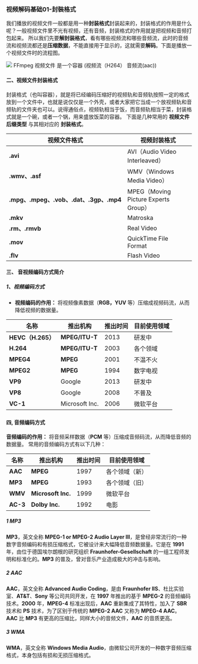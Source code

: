 ### 视频解码基础01-封裝格式

​		我们播放的视频文件一般都是用一种**封装格式**封装起来的，封装格式的作用是什么呢？一般视频文件里不光有视频，还有音频，封装格式的作用就是把视频和音频打包起来。 所以我们先要**解封装格式**，看有哪些视频流和哪些音频流，此时的音频流和视频流都还是**压缩数据**，不能直接用于显示的，这就需要**解码**。下面是播放一个视频文件时的流程图。

![](https://img-blog.csdnimg.cn/20200729212553123.png?x-oss-process=image/watermark,type_ZmFuZ3poZW5naGVpdGk,shadow_10,text_aHR0cHM6Ly9ibG9nLmNzZG4ubmV0L3UwMTIxNjU3Njk=,size_16,color_FFFFFF,t_70)
FFmpeg  视频文件  是一个容器  (视频流（H264）  音频流(aac))



#### 二、视频文件封装格式

封装格式（也叫容器），就是将已经编码压缩好的视频轨和音频轨按照一定的格式放到一个文件中，也就是说仅仅是一个外壳，或者大家把它当成一个放视频轨和音频轨的文件夹也可以。说得通俗点，视频轨相当于饭，而音频轨相当于菜，封装格式就是一个碗，或者一个锅，用来盛放饭菜的容器。 下面是几种常用的 **视频文件后缀类型** 与其相对应的 **封装格式**。

| 视频文件格式                            | 视频封装格式                         |
| --------------------------------------- | ------------------------------------ |
| **.avi**                                | AVI（Audio Video Interleaved）       |
| **.wmv、.asf**                          | WMV（Windows Media Video）           |
| **.mpg、.mpeg、.vob、.dat、.3gp、.mp4** | MPEG（Moving Picture Experts Group） |
| **.mkv**                                | Matroska                             |
| **.rm、.rmvb**                          | Real Video                           |
| **.mov**                                | QuickTime File Format                |
| **.flv**                                | Flash Video                          |

 

#### 三、 音视频编码方式简介

##### 1、视频编码方式

- **视频编码的作用：** 将视频像素数据（**RGB，YUV** 等）压缩成视频码流，从而降低视频的数据量。

| 名称              | 推出机构       | 推出时间 | 目前使用领域 |
| ----------------- | -------------- | -------- | ------------ |
| **HEVC（H.265）** | **MPEG/ITU-T** | 2013     | 研发中       |
| **H.264**         | **MPEG/ITU-T** | 2003     | 各个领域     |
| **MPEG4**         | **MPEG**       | 2001     | 不温不火     |
| **MPEG2**         | **MPEG**       | 1994     | 数字电视     |
| **VP9**           | Google         | 2013     | 研发中       |
| **VP8**           | Google         | 2008     | 不普及       |
| **VC-1**          | Microsoft Inc. | 2006     | 微软平台     |

### 

#### 四, 音频编码方式

**音频编码的作用：** 将音频采样数据（**PCM** 等）压缩成音频码流，从而降低音频的数据量。 常用的音频编码方式有以下几种：

| 名称     | 推出机构           | 推出时间 | 目前使用领域   |
| -------- | ------------------ | -------- | -------------- |
| **AAC**  | **MPEG**           | 1997     | 各个领域（新） |
| **MP3**  | **MPEG**           | 1993     | 各个领域（旧） |
| **WMV**  | **Microsoft Inc.** | 1999     | 微软平台       |
| **AC-3** | **Dolby Inc.**     | 1992     | 电影           |



##### 1  MP3

**MP3**，英文全称 **MPEG-1 or MPEG-2 Audio Layer III**，是曾经非常流行的一种数字音频编码和有损压缩格式，它被设计来大幅降低音频数据量。它是在 **1991** 年，由位于德国埃尔朗根的研究组织 **Fraunhofer-Gesellschaft** 的一组工程师发明和标准化的。**MP3** 的普及，曾对音乐产业造成极大的冲击与影响。

##### 2 AAC

**AAC**，英文全称 **Advanced Audio Coding**，是由 **Fraunhofer IIS**、杜比实验室、**AT&T**、**Sony** 等公司共同开发，在 **1997** 年推出的基于 **MPEG-2** 的音频编码技术。**2000** 年，**MPEG-4** 标准出现后，**AAC** 重新集成了其特性，加入了 **SBR** 技术和 **PS** 技术，为了区别于传统的 **MPEG-2 AAC** 又称为 **MPEG-4 AAC**。 **AAC** 比 **MP3** 有更高的压缩比，同样大小的音频文件，**AAC** 的音质更高。

##### 3 WMA

**WMA**，英文全称 **Windows Media Audio**，由微软公司开发的一种数字音频压缩格式，本身包括有损和无损压缩格式。

 
